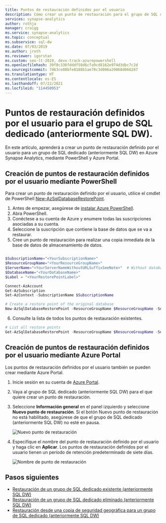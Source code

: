 ```yaml
---
title: Puntos de restauración definidos por el usuario
description: Cómo crear un punto de restauración para el grupo de SQL dedicado (anteriormente SQL DW).
services: synapse-analytics
author: rothja
manager: craigg
ms.service: synapse-analytics
ms.topic: conceptual
ms.subservice: sql-dw
ms.date: 07/03/2019
ms.author: jroth
ms.reviewer: igorstan
ms.custom: seo-lt-2019, devx-track-azurepowershell
ms.openlocfilehash: 39f8c336fdddf58d6cfa9cd8162e974d3dbc7c2d
ms.sourcegitcommit: 7d63ce88bfe8188b1ae70c3d006a29068d066287
ms.translationtype: HT
ms.contentlocale: es-ES
ms.lasthandoff: 07/22/2021
ms.locfileid: "114450953"
---
```

# <a name="user-defined-restore-points-for-a-dedicated-sql-pool-formerly-sql-dw"></a>Puntos de restauración definidos por el usuario para el grupo de SQL dedicado (anteriormente SQL DW).

En este artículo, aprenderá a crear un punto de restauración definido por el usuario para un grupo de SQL dedicado (anteriormente SQL DW) en Azure Synapse Analytics, mediante PowerShell y Azure Portal.

## <a name="create-user-defined-restore-points-through-powershell"></a>Creación de puntos de restauración definidos por el usuario mediante PowerShell

Para crear un punto de restauración definido por el usuario, utilice el cmdlet de PowerShell [New-AzSqlDatabaseRestorePoint](/powershell/module/az.sql/new-azsqldatabaserestorepoint?toc=/azure/synapse-analytics/sql-data-warehouse/toc.json&bc=/azure/synapse-analytics/sql-data-warehouse/breadcrumb/toc.json).

1. Antes de empezar, asegúrese de [instalar Azure PowerShell](/powershell/azure/?toc=/azure/synapse-analytics/sql-data-warehouse/toc.json&bc=/azure/synapse-analytics/sql-data-warehouse/breadcrumb/toc.json).
2. Abra PowerShell.
3. Conéctese a su cuenta de Azure y enumere todas las suscripciones asociadas a su cuenta.
4. Seleccione la suscripción que contiene la base de datos que se va a restaurar.
5. Cree un punto de restauración para realizar una copia inmediata de la base de datos de almacenamiento de datos.

```powershell

$SubscriptionName="<YourSubscriptionName>"
$ResourceGroupName="<YourResourceGroupName>"
$ServerName="<YourServerNameWithoutURLSuffixSeeNote>"  # Without database.windows.net
$DatabaseName="<YourDatabaseName>"
$Label = "<YourRestorePointLabel>"

Connect-AzAccount
Get-AzSubscription
Set-AzContext -SubscriptionName $SubscriptionName

# Create a restore point of the original database
New-AzSqlDatabaseRestorePoint -ResourceGroupName $ResourceGroupName -ServerName $ServerName -DatabaseName $DatabaseName -RestorePointLabel $Label
```

6. Consulte la lista de todos los puntos de restauración existentes.

```powershell
# List all restore points
Get-AzSqlDatabaseRestorePoint -ResourceGroupName $ResourceGroupName -ServerName $ServerName -DatabaseName $DatabaseName
```

## <a name="create-user-defined-restore-points-through-the-azure-portal"></a>Creación de puntos de restauración definidos por el usuario mediante Azure Portal

Los puntos de restauración definidos por el usuario también se pueden crear mediante Azure Portal.

1. Inicie sesión en su cuenta de [Azure Portal](https://portal.azure.com/).

2. Vaya al grupo de SQL dedicado (anteriormente SQL DW) para el que quiere crear un punto de restauración.

3. Seleccione **Información general** en el panel izquierdo y seleccione **Nuevo punto de restauración**. Si el botón Nuevo punto de restauración no está habilitado, asegúrese de que el grupo de SQL dedicado (anteriormente SQL DW) no esté en pausa.

    ![Nuevo punto de restauración](./media/sql-data-warehouse-restore-points/creating-restore-point-01.png)

4. Especifique el nombre del punto de restauración definido por el usuario y haga clic en **Aplicar**. Los puntos de restauración definidos por el usuario tienen un período de retención predeterminado de siete días.

    ![Nombre de punto de restauración](./media/sql-data-warehouse-restore-points/creating-restore-point-11.png)

## <a name="next-steps"></a>Pasos siguientes

- [Restauración de un grupo de SQL dedicado existente (anteriormente SQL DW)](sql-data-warehouse-restore-active-paused-dw.md)
- [Restauración de un grupo de SQL dedicado eliminado (anteriormente SQL DW)](sql-data-warehouse-restore-deleted-dw.md)
- [Restauración desde una copia de seguridad geográfica para un grupo de SQL dedicado (anteriormente SQL DW)](sql-data-warehouse-restore-from-geo-backup.md)
